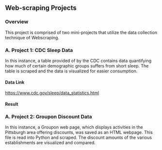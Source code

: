## Web-scraping Projects

### Overview 
  
  This project is comprised of two mini-projects that utilize 
  the data collection technique of Webscraping. 
  
### A. Project 1: CDC Sleep Data
  
  In this instance, a table provided of by the CDC contains data quantifying 
  how much of certain demographic groups suffers from short sleep. The table
  is scraped and the data is visualized for easier consumption. 

#### Data Link 
https://www.cdc.gov/sleep/data_statistics.html

#### Result

### A. Project 2: Groupon Discount Data

  In this instance, a Groupon web page, which displays activities in the Pittsburgh
  area offering discounts, was saved as an HTML webpage. 
  This file is read into Python and scraped. The discount amounts of the various 
  establishments are visualized and compared. 
    
